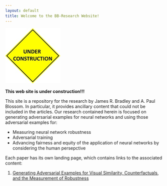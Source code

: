 ```yaml
---
layout: default
title: Welcome to the BB-Research Website!
---
```


![Under construction](under_construction.jpg)

**This web site is under construction!!!**

This site is a repository for the research by James R. Bradley and A. Paul Blossom.  In particular,
it provides ancillary content that could not be included in the articles.  Our research contained
herein is focused on generating adversarial examples for neural networks and using those adversarial 
examples for:

- Measuring neural network robustness
- Adversarial training
- Advancing fairness and equity of the application of neural networks by considering the human persepctive

Each paper has its own landing page, which contains links to the associated content:

1. [Generating Adversarial Examples for Visual Similarity, Counterfactuals, and the Measurement of Robustness](./gae_ga/)